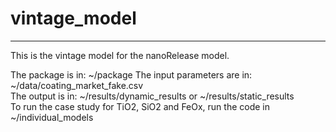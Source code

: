# vintage_model

--------------------
This is the vintage model for the nanoRelease model.

The package is in: ~/package
The input parameters are in: ~/data/coating_market_fake.csv </br>
The output is in: ~/results/dynamic_results or ~/results/static_results </br>
To run the case study for TiO2, SiO2 and FeOx, run the code in ~/individual_models </br>

